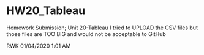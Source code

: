 # HW20_Tableau
Homework Submission; Unit 20-Tableau
I tried to UPLOAD the CSV files but those files are TOO BIG and would not be acceptable to GitHub

RWK 01/04/2020 1:01 AM
